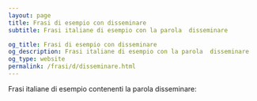 ```yaml
---
layout: page
title: Frasi di esempio con disseminare 
subtitle: Frasi italiane di esempio con la parola  disseminare

og_title: Frasi di esempio con disseminare 
og_description: Frasi italiane di esempio con la parola  disseminare
og_type: website
permalink: /frasi/d/disseminare.html
---
```


Frasi italiane di esempio contenenti la parola disseminare:



